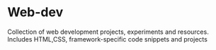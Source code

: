 # Web-dev
Collection of web development projects, experiments and resources. Includes HTML,CSS, framework-specific code snippets and projects
